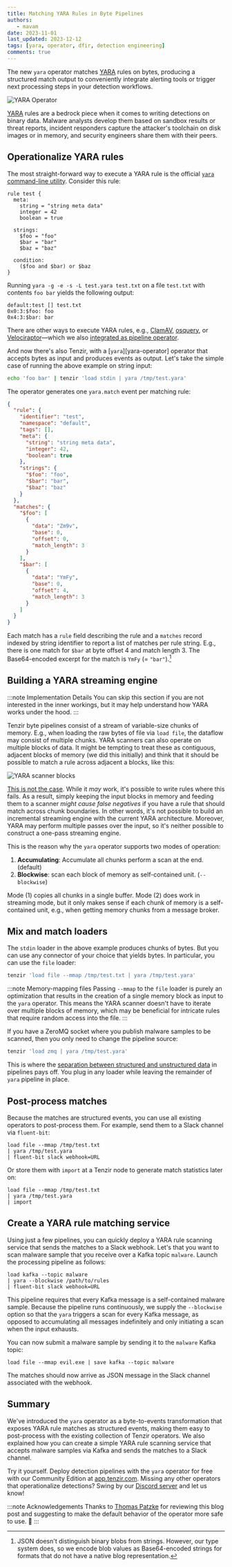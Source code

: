 ```yaml
---
title: Matching YARA Rules in Byte Pipelines
authors:
   - mavam
date: 2023-11-01
last_updated: 2023-12-12
tags: [yara, operator, dfir, detection engineering]
comments: true
---
```


The new `yara` operator matches [YARA][yara] rules on bytes, producing a
structured match output to conveniently integrate alerting tools or trigger next
processing steps in your detection workflows.

[yara]: https://virustotal.github.io/yara/

![YARA Operator](yara-operator.excalidraw.svg)

<!--truncate-->

[YARA][yara] rules are a bedrock piece when it comes to writing detections on
binary data. Malware analysts develop them based on sandbox results or threat
reports, incident responders capture the attacker's toolchain on disk images or
in memory, and security engineers share them with their peers.

## Operationalize YARA rules

The most straight-forward way to execute a YARA rule is the official [`yara`
command-line utility](https://yara.readthedocs.io/en/stable/commandline.html).
Consider this rule:

```
rule test {
  meta:
    string = "string meta data"
    integer = 42
    boolean = true

  strings:
    $foo = "foo"
    $bar = "bar"
    $baz = "baz"

  condition:
    ($foo and $bar) or $baz
}
```

Running `yara -g -e -s -L test.yara test.txt` on a file `test.txt` with contents
`foo bar` yields the following output:

```
default:test [] test.txt
0x0:3:$foo: foo
0x4:3:$bar: bar
```

There are other ways to execute YARA rules, e.g.,
[ClamAV](https://www.clamav.net/),
[osquery](https://osquery.readthedocs.io/en/stable/deployment/yara/), or
[Velociraptor](https://docs.velociraptor.app/vql_reference/plugin/yara/)—which
we also [integrated as pipeline
operator](/archive/integrating-velociraptor-into-tenzir-pipelines).

And now there's also Tenzir, with a [`yara`][yara-operator] operator that
accepts bytes as input and produces events as output. Let's take the simple case
of running the above example on string input:

```bash
echo 'foo bar' | tenzir 'load stdin | yara /tmp/test.yara'
```

The operator generates one `yara.match` event per matching rule:

```json
{
  "rule": {
    "identifier": "test",
    "namespace": "default",
    "tags": [],
    "meta": {
      "string": "string meta data",
      "integer": 42,
      "boolean": true
    },
    "strings": {
      "$foo": "foo",
      "$bar": "bar",
      "$baz": "baz"
    }
  },
  "matches": {
    "$foo": [
      {
        "data": "Zm9v",
        "base": 0,
        "offset": 0,
        "match_length": 3
      }
    ],
    "$bar": [
      {
        "data": "YmFy",
        "base": 0,
        "offset": 4,
        "match_length": 3
      }
    ]
  }
}
```

Each match has a `rule` field describing the rule and a `matches` record indexed
by string identifier to report a list of matches per rule string. E.g., there is
one match for `$bar` at byte offset 4 and match length 3. The Base64-encoded
excerpt for the match is `YmFy` (= `"bar"`).[^1]

[^1]: JSON doesn't distinguish binary blobs from strings. However, our type
    system does, so we encode blob values as Base64-encoded strings for formats
    that do not have a native blog representation.

## Building a YARA streaming engine

:::note Implementation Details
You can skip this section if you are not interested in the inner workings, but
it may help understand how YARA works under the hood.
:::

Tenzir byte pipelines consist of a stream of variable-size chunks of memory.
E.g., when loading the raw bytes of file via `load file`, the dataflow may
consist of multiple chunks. YARA scanners can also operate on multiple blocks of
data. It might be tempting to treat these as contiguous, adjacent blocks of
memory (we did this initially) and think that it should be possible to match a
rule across adjacent a blocks, like this:

![YARA scanner blocks](yara-implementation.excalidraw.svg)

[This is not the case](https://github.com/VirusTotal/yara/issues/1994). While it
*may* work, it's possible to write rules where this fails. As a result, simply
keeping the input blocks in memory and feeding them to a scanner *might cause
false negatives* if you have a rule that should match across chunk boundaries.
In other words, it's not possible to build an incremental streaming engine with
the current YARA architecture. Moreover, YARA may perform multiple passes over
the input, so it's neither possible to construct a one-pass streaming engine.

This is the reason why the `yara` operator supports two modes of operation:

1. **Accumulating**: Accumulate all chunks perform a scan at the end. (default)
2. **Blockwise**: scan each block of memory as self-contained unit.
   (`--blockwise`)

Mode (1) copies all chunks in a single buffer. Mode (2) does work in streaming
mode, but it only makes sense if each chunk of memory is a self-contained unit,
e.g., when getting memory chunks from a message broker.

## Mix and match loaders

The `stdin` loader in the above example produces chunks of bytes. But you can
use any connector of your choice that yields bytes. In particular, you can use
the `file` loader:

```bash
tenzir 'load file --mmap /tmp/test.txt | yara /tmp/test.yara'
```

:::note Memory-mapping files
Passing `--mmap` to the `file` loader is purely an optimization that results in
the creation of a single memory block as input to the `yara` operator. This
means the YARA scanner doesn't have to iterate over multiple blocks of memory,
which may be beneficial for intricate rules that require random access into the
file.
:::

If you have a ZeroMQ socket where you publish malware samples to be scanned,
then you only need to change the pipeline source:

```bash
tenzir 'load zmq | yara /tmp/test.yara'
```

This is where the [separation between structured and unstructured
data][separation-of-concerns] in pipelines pays off. You plug in any loader
while leaving the remainder of `yara` pipeline in place.

[separation-of-concerns]: /archive/five-design-principles-for-building-a-data-pipeline-engine#p1-separation-of-concerns

## Post-process matches

Because the matches are structured events, you can use all existing operators to
post-process them. For example, send them to a Slack channel via
`fluent-bit`:

```
load file --mmap /tmp/test.txt
| yara /tmp/test.yara
| fluent-bit slack webhook=URL
```

Or store them with `import` at a Tenzir node to generate match statistics later
on:

```
load file --mmap /tmp/test.txt
| yara /tmp/test.yara
| import
```

## Create a YARA rule matching service

Using just a few pipelines, you can quickly deploy a YARA rule scanning service
that sends the matches to a Slack webhook. Let's that you want to scan malware
sample that you receive over a Kafka topic `malware`. Launch the processing
pipeline as follows:

```
load kafka --topic malware
| yara --blockwise /path/to/rules
| fluent-bit slack webhook=URL
```

This pipeline requires that every Kafka message is a self-contained malware
sample. Because the pipeline runs continuously, we supply the `--blockwise`
option so that the `yara` triggers a scan for every Kafka message, as opposed to
accumulating all messages indefinitely and only initiating a scan when the input
exhausts.

You can now submit a malware sample by sending it to the `malware` Kafka topic:

```
load file --mmap evil.exe | save kafka --topic malware
```

The matches should now arrive as JSON message in the Slack channel associated
with the webhook.

## Summary

We've introduced the `yara` operator as a byte-to-events transformation that
exposes YARA rule matches as structured events, making them easy to post-process
with the existing collection of Tenzir operators. We also explained how you can
create a simple YARA rule scanning service that accepts malware samples via
Kafka and sends the matches to a Slack channel.

Try it yourself. Deploy detection pipelines with the `yara` operator for free
with our Community Edition at [app.tenzir.com](https://app.tenzir.com). Missing
any other operators that operationalize detections? Swing by our [Discord
server](/discord) and let us know!

:::note Acknowledgements
Thanks to [Thomas Patzke](https://github.com/thomaspatzke) for reviewing this
blog post and suggesting to make the default behavior of the operator more safe
to use. 🙏
:::
